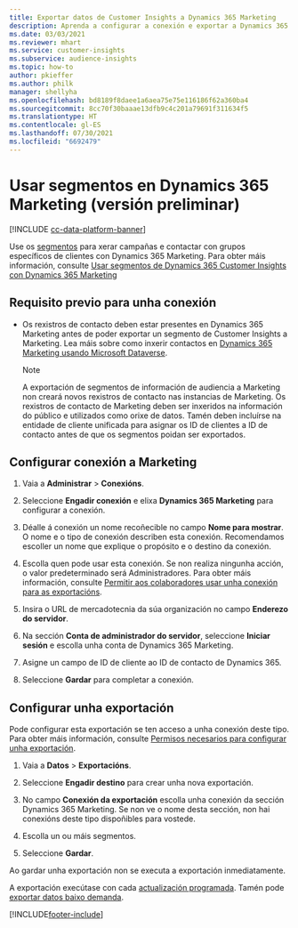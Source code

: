 ```yaml
---
title: Exportar datos de Customer Insights a Dynamics 365 Marketing
description: Aprenda a configurar a conexión e exportar a Dynamics 365 Marketing.
ms.date: 03/03/2021
ms.reviewer: mhart
ms.service: customer-insights
ms.subservice: audience-insights
ms.topic: how-to
author: pkieffer
ms.author: philk
manager: shellyha
ms.openlocfilehash: bd8189f8daee1a6aea75e75e116186f62a360ba4
ms.sourcegitcommit: 8cc70f30baaae13dfb9c4c201a79691f311634f5
ms.translationtype: HT
ms.contentlocale: gl-ES
ms.lasthandoff: 07/30/2021
ms.locfileid: "6692479"
---
```

# <a name="use-segments-in-dynamics-365-marketing-preview"></a>Usar segmentos en Dynamics 365 Marketing (versión preliminar)

[!INCLUDE [cc-data-platform-banner](../includes/cc-data-platform-banner.md)]

Use os [segmentos](segments.md) para xerar campañas e contactar con grupos específicos de clientes con Dynamics 365 Marketing. Para obter máis información, consulte [Usar segmentos de Dynamics 365 Customer Insights con Dynamics 365 Marketing](/dynamics365/marketing/customer-insights-segments)

## <a name="prerequisite-for-a-connection"></a>Requisito previo para unha conexión

- Os rexistros de contacto deben estar presentes en Dynamics 365 Marketing antes de poder exportar un segmento de Customer Insights a Marketing. Lea máis sobre como inxerir contactos en [Dynamics 365 Marketing usando Microsoft Dataverse](connect-power-query.md).

  > [!NOTE]
  > A exportación de segmentos de información de audiencia a Marketing non creará novos rexistros de contacto nas instancias de Marketing. Os rexistros de contacto de Marketing deben ser inxeridos na información do público e utilizados como orixe de datos. Tamén deben incluírse na entidade de cliente unificada para asignar os ID de clientes a ID de contacto antes de que os segmentos poidan ser exportados.

## <a name="set-up-connection-to-marketing"></a>Configurar conexión a Marketing

1. Vaia a **Administrar** > **Conexións**.

1. Seleccione **Engadir conexión** e elixa **Dynamics 365 Marketing** para configurar a conexión.

1. Déalle á conexión un nome recoñecible no campo **Nome para mostrar**. O nome e o tipo de conexión describen esta conexión. Recomendamos escoller un nome que explique o propósito e o destino da conexión.

1. Escolla quen pode usar esta conexión. Se non realiza ningunha acción, o valor predeterminado será Administradores. Para obter máis información, consulte [Permitir aos colaboradores usar unha conexión para as exportacións](connections.md#allow-contributors-to-use-a-connection-for-exports).

1. Insira o URL de mercadotecnia da súa organización no campo **Enderezo do servidor**.

1. Na sección **Conta de administrador do servidor**, seleccione **Iniciar sesión** e escolla unha conta de Dynamics 365 Marketing.

1. Asigne un campo de ID de cliente ao ID de contacto de Dynamics 365.

1. Seleccione **Gardar** para completar a conexión. 

## <a name="configure-an-export"></a>Configurar unha exportación

Pode configurar esta exportación se ten acceso a unha conexión deste tipo. Para obter máis información, consulte [Permisos necesarios para configurar unha exportación](export-destinations.md#set-up-a-new-export).

1. Vaia a **Datos** > **Exportacións**.

1. Seleccione **Engadir destino** para crear unha nova exportación.

1. No campo **Conexión da exportación** escolla unha conexión da sección Dynamics 365 Marketing. Se non ve o nome desta sección, non hai conexións deste tipo dispoñibles para vostede.

1. Escolla un ou máis segmentos.

1. Seleccione **Gardar**.

Ao gardar unha exportación non se executa a exportación inmediatamente.

A exportación execútase con cada [actualización programada](system.md#schedule-tab). Tamén pode [exportar datos baixo demanda](export-destinations.md#run-exports-on-demand). 

[!INCLUDE[footer-include](../includes/footer-banner.md)]
